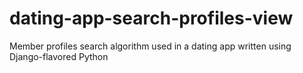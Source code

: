 # dating-app-search-profiles-view
Member profiles search algorithm used in a dating app written using Django-flavored Python
